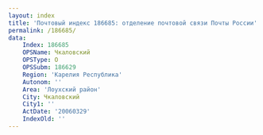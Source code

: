 ```yaml
---
layout: index
title: 'Почтовый индекс 186685: отделение почтовой связи Почты России'
permalink: /186685/
data:
    Index: 186685
    OPSName: Чкаловский
    OPSType: О
    OPSSubm: 186629
    Region: 'Карелия Республика'
    Autonom: ''
    Area: 'Лоухский район'
    City: Чкаловский
    City1: ''
    ActDate: '20060329'
    IndexOld: ''
---
```

